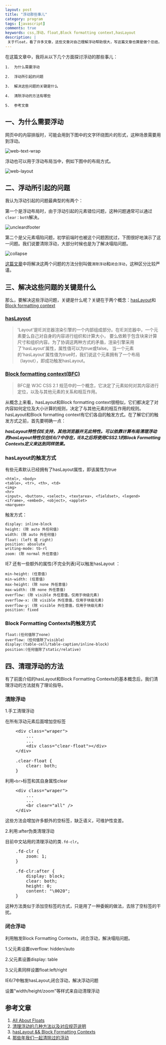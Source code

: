 ```yaml
---
layout: post
title: "浮动那些事儿"
category: program
tags: [javascript]
comments: true
keywords: css,浮动，float,Block formatting context,hasLayout
description: |
 关于float，看了许多文章，这些文章对自己理解浮动帮助很大，写这篇文章也算是做个总结，方便以后查看，参考。我也会在文章末尾罗列几篇很好的文章，供大家参考。
---
```


在这篇文章中，我将从以下几个方面探讨浮动的那些事儿：

	1.	为什么需要浮动

	2.	浮动所引起的问题

	3.	解决这些问题的关键是什么

	4.	清除浮动的方法有哪些

	5.	参考文章

## 一、为什么需要浮动

网页中的内容排版时，可能会用到下图中的文字环绕图片的形式，这种场景需要用到浮动。

![web-text-wrap](http://css-tricks.com/wp-content/csstricks-uploads/web-text-wrap.png)

浮动也可以用于浮动布局当中，例如下图中的布局方式。

![web-layout](http://css-tricks.com/wp-content/csstricks-uploads/web-layout.png)

## 二、浮动所引起的问题

我认为浮动引起的问题最典型的有两个：

第一个是浮动布局时，由于浮动引起的元素错位问题，这种问题通常可以通过```clear：both```解决。

![uncleardfooter](http://css-tricks.com/wp-content/csstricks-uploads/unclearedfooter.png)

第二个是父元素塌陷问题，初学前端时也被这个问题困扰过，下图很好地演示了这一问题。我们说要清除浮动，大部分时候也是为了解决塌陷问题。

![collapse](http://css-tricks.com/wp-content/csstricks-uploads/collapse.png)

[这篇文章](http://www.iyunlu.com/view/css-xhtml/55.html)中将解决这两个问题的方法分别叫做```清除浮动```和```闭合浮动```，这种区分比较严谨。

## 三、解决这些问题的关键是什么

那么，要解决这些浮动问题，关键是什么呢？关键在于两个概念：[hasLayout](http://msdn.microsoft.com/en-us/library/ms533776%28VS.85%29.aspx)和
[Block formatting context](https://developer.mozilla.org/en-US/docs/CSS/Block_formatting_context)

### [hasLayout](http://msdn.microsoft.com/en-us/library/ms533776%28VS.85%29.aspx)

> 'Layout'是IE浏览器渲染引擎的一个内部组成部分。在IE浏览器中，一个元素要么自己对自身的内容进行组织和计算大小， 要么依赖于包含块来计算尺寸和组织内容。为了协调这两种方式的矛盾，渲染引擎采用了'hasLayout'属性，属性值可以为true或false。 当一个元素的'hasLayout'属性值为true时，我们说这个元素拥有了一个布局（layout），即成功触发hasLayout。

### [Block formatting context(BFC)](https://developer.mozilla.org/en-US/docs/CSS/Block_formatting_context)

> BFC是 W3C CSS 2.1 规范中的一个概念，它决定了元素如何对其内容进行定位，以及与其他元素的关系和相互作用。

从概念上来看，hasLayout和Block formatting context很相似，它们都决定了对内容如何定位及大小计算的规则，决定了与其他元素的相互作用的规则。hasLayout和Block formatting context有它们各自的触发方式。在了解它们的触发方式之前，首先要明确一点：

***hasLayout特性仅IE支持，其他浏览器并无此特性。可以依靠计算布局清理浮动的hasLayout特性仅在IE6/7中存在，IE8之后将使用CSS2.1的Block Formatting Contexts定义来达到同样效果。***

### hasLayout的触发方式

有些元素默认已经拥有了hasLayout属性，即该属性为true

	<html>, <body>
	<table>, <tr>, <th>, <td>
	<img>
	<hr>
	<input>, <button>, <select>, <textarea>, <fieldset>, <legend>
	<iframe>, <embed>, <object>, <applet>
	<marquee>

触发方式：

	display: inline-block
	height: (除 auto 外任何值)
	width: (除 auto 外任何值)
	float: (left 或 right)
	position: absolute
	writing-mode: tb-rl
	zoom: (除 normal 外任意值)

IE7 还有一些额外的属性(不完全列表)可以触发hasLayout ：

	min-height: (任意值)
	min-width: (任意值)
	max-height: (除 none 外任意值)
	max-width: (除 none 外任意值)
	overflow: (除 visible 外任意值，仅用于块级元素)
	overflow-x: (除 visible 外任意值，仅用于块级元素)
	overflow-y: (除 visible 外任意值，仅用于块级元素)
	position: fixed

### Block Formatting Contexts的触发方式

	float:(任何值除了none)
	overflow:（任何值除了visible）
	display:(table-cell/table-caption/inline-block)
	position:(任何值除了static/relative)

## 四、清理浮动的方法

有了前面介绍的hasLayout和Block Formatting Contexts的基本概念后，我们清理浮动的方法就有了理论指导。

### 清除浮动

1.手工清理浮动

在所有浮动元素后面增加空标签

<pre class="prettyprint">
	&lt;div class="wraper"&gt;
		...
		...
		&lt;div class="clear-float"&gt;&lt;/div&gt;
	&lt;/div&gt;
	
	.clear-float {
		clear: both;
	}
</pre>

利用```<br>```标签和其自身属性clear

<pre class="prettyprint">
	&lt;div class="wraper"&gt;
		...
		...
		&lt;br clear="all" /&gt;
	&lt;/div&gt;
</pre>

这些方法会增加许多额外的空标签，缺乏语义，可维护性变差。

2.利用:after伪类清理浮动

目前中文站用的清理浮动的类```.fd-clr```。

<pre class="prettyprint">
	.fd-clr {
		zoom: 1;
	}

	.fd-clr:after {
		display: block;
		clear: both;
		height: 0;
		content: "\0020";
	}
</pre>

这种方法类似于添加空标签的方式，只是用了一种委婉的做法，去除了空标签的干扰。

### 闭合浮动

利用触发Block Formatting Contexts，闭合浮动，解决塌陷问题。

1.父元素设置overflow: hidden/auto

2.父元素设置display: table

3.父元素同样设置float:left/right

IE6/7中触发hasLayout,闭合浮动，解决浮动问题

设置"width/height/zoom"等样式来自动清理浮动

## 参考文章

1. [All About Floats](http://css-tricks.com/all-about-floats/)
2. [清理浮动的几种方法以及对应规范说明](http://w3help.org/zh-cn/casestudies/001)
3. [hasLayout && Block Formatting Contexts](http://www.smallni.com/haslayout-block-formatting-contexts/)
4. [那些年我们一起清除过的浮动](http://www.iyunlu.com/view/css-xhtml/55.html)







